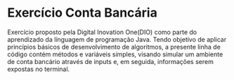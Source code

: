 # Exercício Conta Bancária 

Exercício proposto pela Digital Inovation One(DIO) como parte do aprendizado da línguagem de programação Java. Tendo objetivo de aplicar princípios básicos de desenvolvimento de algoritmos, a presente linha de código contém métodos e variáveis simples, visando simular um ambiente de conta bancário através de inputs e, em seguida, informações serem expostas no terminal. 

